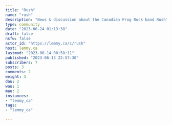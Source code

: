 ```yaml
---
title: "Rush" 
name: "rush"
description: "News & discussion about the Canadian Prog Rock band Rush"
type: community
date: "2023-06-24 01:13:38"
draft: false
nsfw: false
actor_id: "https://lemmy.ca/c/rush"
host: lemmy.ca
lastmod: "2023-06-14 00:58:11"
published: "2023-06-13 22:57:30"
subscribers: 7
posts: 3
comments: 2
weight: 3
dau: 2
wau: 1
mau: 2
instances:
- "lemmy_ca"
tags: 
- "lemmy_ca"

---
```

